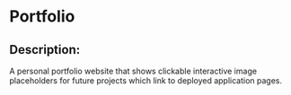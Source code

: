 # Portfolio

## Description:

A personal portfolio website that shows clickable interactive image placeholders for future projects which link to deployed application pages.
